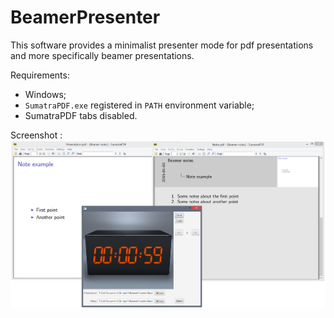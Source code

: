 BeamerPresenter
===============

This software provides a minimalist presenter mode for pdf presentations and more specifically beamer presentations.

Requirements:
- Windows;
- `SumatraPDF.exe` registered in `PATH` environment variable;
- SumatraPDF tabs disabled.

Screenshot :
![BeamerPresenter screenshot](https://github.com/Cedric-Huguenin/BeamerPresenter/blob/master/BeamerExample/Screenshot.png?raw=true)
